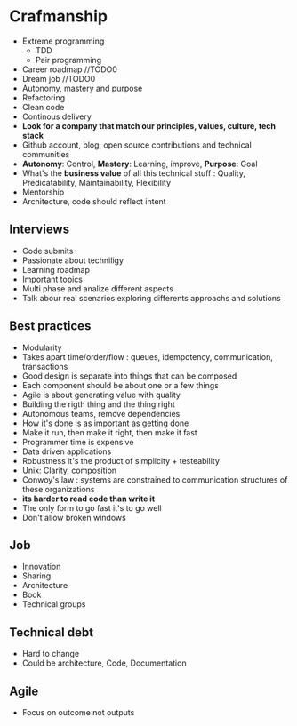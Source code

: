 
# Crafmanship

- Extreme programming
  * TDD
  * Pair programming
- Career roadmap //TODO0
- Dream job //TODO0
- Autonomy, mastery and purpose
- Refactoring
- Clean code
- Continous delivery
- **Look for a company that match our principles, values, culture, tech stack**
- Github account, blog, open source contributions and technical communities
- **Autonomy**: Control, **Mastery**: Learning, improve, **Purpose**: Goal
- What's the **business value** of all this technical stuff : Quality, Predicatability, Maintainability, Flexibility
- Mentorship
- Architecture, code should reflect intent

## Interviews

- Code submits
- Passionate about techniligy
- Learning roadmap
- Important topics
- Multi phase and analize different aspects
- Talk abour real scenarios exploring differents approachs and solutions

## Best practices

- Modularity
- Takes apart time/order/flow : queues, idempotency, communication, transactions
- Good design is separate into things that can be composed
- Each component should be about one or a few things
- Agile is about generating value with quality
- Building the rigth thing and the thing right
- Autonomous teams, remove dependencies
- How it's done is as important as getting done
- Make it run, then make it right, then make it fast
- Programmer time is expensive
- Data driven applications
- Robustness it's the product of simplicity + testeability
- Unix: Clarity, composition
- Conwoy's law : systems are constrained to communication structures of these organizations
- **its harder to read code than write it**
- The only form to go fast it's to go well
- Don't allow broken windows

## Job 

- Innovation
- Sharing 
- Architecture
- Book 
- Technical groups

## Technical debt

- Hard to change
- Could be architecture, Code, Documentation

## Agile

- Focus on outcome not outputs

